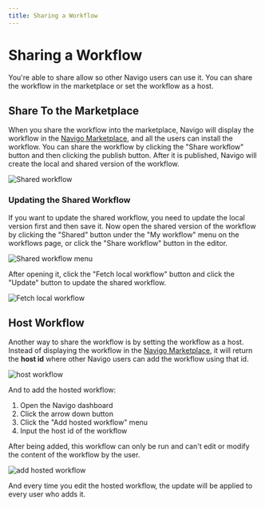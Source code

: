 ```yaml
---
title: Sharing a Workflow
---
```


# Sharing a Workflow
You're able to share allow so other Navigo users can use it. You can share the workflow in the marketplace or set the workflow as a host.

## Share To the Marketplace

When you share the workflow into the marketplace, Navigo will display the workflow in the [Navigo Marketplace](https://www.automa.site/marketplace), and all the users can install the workflow. You can share the workflow by clicking the "Share workflow" button and then clicking the publish button.
After it is published, Navigo will create the local and shared version of the workflow.

![Shared workflow](https://s3.ap-southeast-1.amazonaws.com/automa-pub/i/2024/12/02/12ev72-18.png)

### Updating the Shared Workflow

If you want to update the shared workflow, you need to update the local version first and then save it. Now open the shared version of the workflow by clicking the "Shared" button under the "My workflow" menu on the workflows page, or click the "Share workflow" button in the editor.

![Shared workflow menu](https://s3.ap-southeast-1.amazonaws.com/automa-pub/i/2024/12/02/12ev71-km.png)

After opening it, click the "Fetch local workflow" button and click the "Update" button to update the shared workflow.

![Fetch local workflow](https://s3.ap-southeast-1.amazonaws.com/automa-pub/i/2024/12/02/12ev72-zq.png)

## Host Workflow
Another way to share the workflow is by setting the workflow as a host. Instead of displaying the workflow in the [Navigo Marketplace](https://www.automa.site/marketplace), it will return the **host id** where other Navigo users can add the workflow using that id.

![host workflow](https://s3.ap-southeast-1.amazonaws.com/automa-pub/i/2024/12/02/12ev72-ao.png)

And to add the hosted workflow: 
1. Open the Navigo dashboard
2. Click the arrow down button
3. Click the "Add hosted workflow" menu
4. Input the host id of the workflow

After being added, this workflow can only be run and can't edit or modify the content of the workflow by the user.

![add hosted workflow](https://s3.ap-southeast-1.amazonaws.com/automa-pub/i/2024/12/02/12ev72-cl.png)

And every time you edit the hosted workflow, the update will be applied to every user who adds it.
